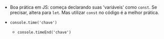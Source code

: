  - Boa prática em JS: começa declarando suas 'variáveis' como `const`. Se precisar, altera para `let`. Mas utilizar `const` no código é a melhor prática.

 - `console.time('chave')`
    - `console.timeEnd('chave')`